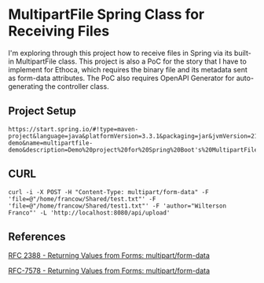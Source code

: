 # MultipartFile Spring Class for Receiving Files
I'm exploring through this project how to receive files in Spring via its built-in MultipartFile class. This project is also a PoC for the story that I have to implement for Ethoca, which requires the binary file and its metadata sent as form-data attributes. The PoC also requires OpenAPI Generator for auto-generating the controller class.

## Project Setup
```
https://start.spring.io/#!type=maven-project&language=java&platformVersion=3.3.1&packaging=jar&jvmVersion=21&groupId=com.wilterson&artifactId=multipartfile-demo&name=multipartfile-demo&description=Demo%20project%20for%20Spring%20Boot's%20MultipartFile&packageName=com.wilterson&dependencies=web,devtools,devtools
```

## CURL
```
curl -i -X POST -H "Content-Type: multipart/form-data" -F 'file=@"/home/francow/Shared/test.txt"' -F 'file=@"/home/francow/Shared/test1.txt"' -F 'author="Wilterson Franco"' -L 'http://localhost:8080/api/upload'
```

## References
[RFC 2388 - Returning Values from Forms:  multipart/form-data](https://www.rfc-editor.org/rfc/rfc2388)

[RFC-7578 - Returning Values from Forms: multipart/form-data](https://www.rfc-editor.org/rfc/rfc7578)